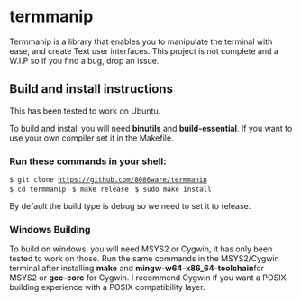 # termmanip

Termmanip is a library that enables you to manipulate the terminal with ease, and create Text user interfaces.
This project is not complete and a W.I.P so if you find a bug, drop an issue.

## Build and install instructions

This has been tested to work on Ubuntu.

To build and install you will need <strong>binutils</strong> and <strong>build-essential</strong>.
If you want to use your own compiler set it in the Makefile.

### Run these commands in your shell:

<code>$ git clone https://github.com/8086ware/termmanip
</code>
<code>$ cd termmanip
</code>
<code>$ make release
</code>
<code>$ sudo make install
</code>


By default the build type is debug so we need to set it to release.

### Windows Building

To build on windows, you will need MSYS2 or Cygwin, it has only been tested to work on those. Run the same commands in the MSYS2/Cygwin terminal after installing <strong>make</strong> and <strong>mingw-w64-x86_64-toolchain</strong>for MSYS2 or <strong>gcc-core</strong> for Cygwin.
I recommend Cygwin if you want a POSIX building experience with a POSIX compatibility layer.
